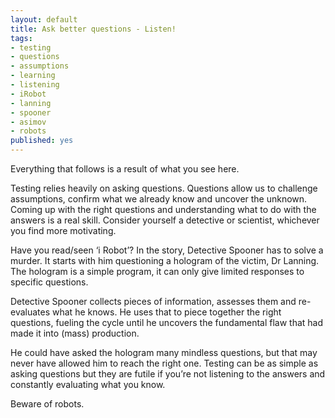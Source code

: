 ```yaml
---
layout: default
title: Ask better questions - Listen!
tags:
- testing
- questions
- assumptions
- learning
- listening
- iRobot
- lanning
- spooner
- asimov
- robots
published: yes
---
```

Everything that follows is a result of what you see here.

Testing relies heavily on asking questions. Questions allow us to challenge assumptions, confirm what we already know and uncover the unknown. Coming up with the right questions and understanding what to do with the answers is a real skill. Consider yourself a detective or scientist, whichever you find more motivating.

Have you read/seen ‘i Robot’? In the story, Detective Spooner has to solve a murder. It starts with him questioning a hologram of the victim, Dr Lanning. The hologram is a simple program, it can only give limited responses to specific questions.

Detective Spooner collects pieces of information, assesses them and re-evaluates what he knows. He uses that to piece together the right questions, fueling the cycle until he uncovers the fundamental flaw that had made it into (mass) production.

He could have asked the hologram many mindless questions, but that may never have allowed him to reach the right one. Testing can be as simple as asking questions but they are futile if you’re not listening to the answers and constantly evaluating what you know.

Beware of robots.